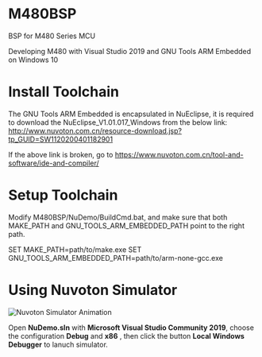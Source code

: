 # M480BSP
BSP for M480 Series MCU

Developing M480 with Visual Studio 2019 and GNU Tools ARM Embedded on Windows 10

# Install Toolchain
The GNU Tools ARM Embedded is encapsulated in NuEclipse, it is required to download the NuEclipse_V1.01.017_Windows from the below link:
http://www.nuvoton.com.cn/resource-download.jsp?tp_GUID=SW1120200401182901

If the above link is broken, go to https://www.nuvoton.com.cn/tool-and-software/ide-and-compiler/

# Setup Toolchain
Modify M480BSP/NuDemo/BuildCmd.bat, and make sure that both MAKE_PATH and GNU_TOOLS_ARM_EMBEDDED_PATH point to the right path.

SET MAKE_PATH=path/to/make.exe
SET GNU_TOOLS_ARM_EMBEDDED_PATH=path/to/arm-none-gcc.exe

# Using Nuvoton Simulator
![Nuvoton Simulator Animation](/NuDemo/res/anim.gif)




Open **NuDemo.sln** with **Microsoft Visual Studio Community 2019**, choose the configuration **Debug** and **x86** , then click the button **Local Windows Debugger** to lanuch simulator.




